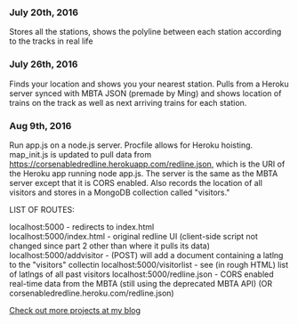 ### July 20th, 2016
Stores all the stations, shows the polyline between each station according to the tracks in real life

### July 26th, 2016
Finds your location and shows you your nearest station. Pulls from a Heroku server synced with MBTA JSON (premade by Ming) and shows location of trains on the track as well as next arriving trains for each station.

### Aug 9th, 2016
Run app.js on a node.js server. Procfile allows for Heroku hoisting. map_init.js is updated to pull data from https://corsenabledredline.herokuapp.com/redline.json, which is the URI of the Heroku app running node app.js. The server is the same as the MBTA server except that it is CORS enabled. Also records the location of all visitors and stores in a MongoDB collection called "visitors."

LIST OF ROUTES:

localhost:5000              - redirects to index.html  
localhost:5000/index.html   - original redline UI (client-side script not changed since part 2 other than where it pulls its data)<br>
localhost:5000/addvisitor   - (POST) will add a document containing a latlng to the "visitors" collectin
localhost:5000/visitorlist  - see (in rough HTML) list of latlngs of all past visitors
localhost:5000/redline.json - CORS enabled real-time data from the MBTA (still using the deprecated MBTA API)
(OR corsenabledredline.heroku.com/redline.json)

[Check out more projects at my blog](http://dillonbostwick.org)
